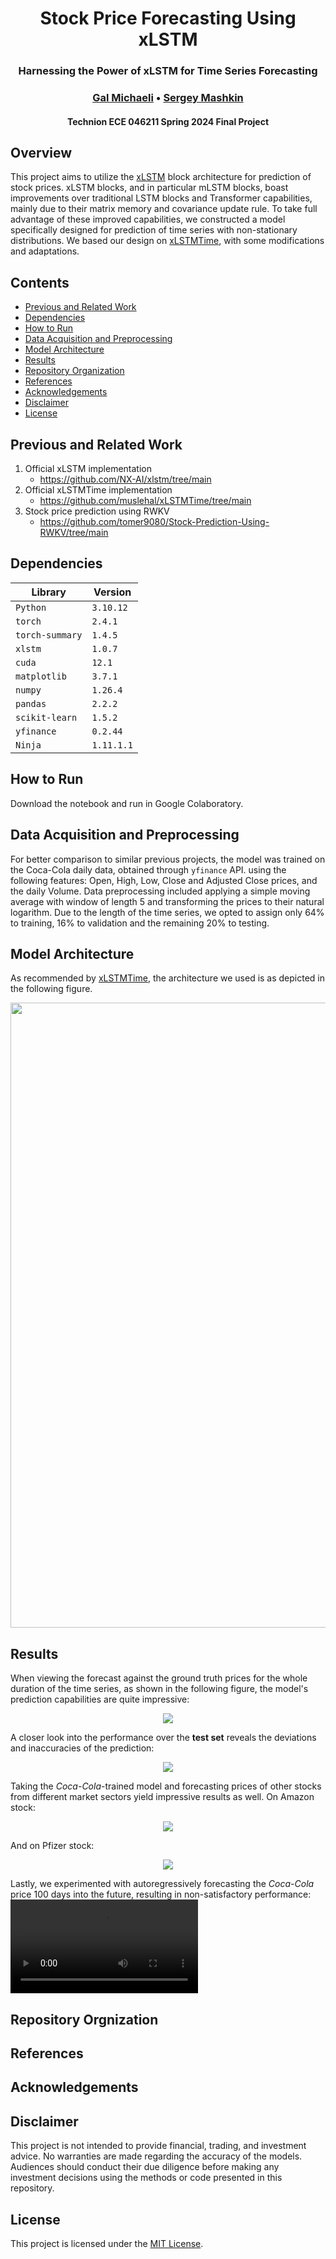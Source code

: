 <h1 align="center">
    Stock Price Forecasting Using xLSTM
    <br>
</h1>


<h3 align="center">
    Harnessing the Power of xLSTM for Time Series Forecasting
    <br>
</h3>

<h3 align="center">
    <a href="https://github.com/GalMichaeli">Gal Michaeli</a> •
    <a href="https://github.com/SergeyMashkin">Sergey Mashkin</a>
</h3>

<h4 align="center">Technion ECE 046211 Spring 2024 Final Project</h4>

## Overview
This project aims to utilize the [xLSTM](https://arxiv.org/abs/2405.04517) 
block architecture for prediction of stock prices.
xLSTM blocks, and in particular mLSTM blocks, boast improvements over 
traditional LSTM blocks and Transformer capabilities, mainly due to their matrix 
memory and covariance update rule. To take full advantage of these improved capabilities, 
we constructed a model specifically designed for prediction of time series with non-stationary 
distributions. We based our design on [xLSTMTime](https://arxiv.org/pdf/2407.10240), with some 
modifications and adaptations.

## Contents
- [Previous and Related Work](#previous-and-related-work)
- [Dependencies](#dependencies)
- [How to Run](#how-to-run)
- [Data Acquisition and Preprocessing](#data-acquisition-and-preprocessing)
- [Model Architecture](#model-architecture)
- [Results](#results)
- [Repository Organization](#repository-orgnization)
- [References](#references)
- [Acknowledgements](#acknowledgements)
- [Disclaimer](#disclaimer)
- [License](#license)

## Previous and Related Work
1. Official xLSTM implementation
   - https://github.com/NX-AI/xlstm/tree/main
2. Official xLSTMTime implementation
   - https://github.com/muslehal/xLSTMTime/tree/main
3. Stock price prediction using RWKV
   - https://github.com/tomer9080/Stock-Prediction-Using-RWKV/tree/main

## Dependencies

| Library  | Version |
| -------- | ------- |
| `Python` | `3.10.12` |
| `torch`  | `2.4.1` |
| `torch-summary` | `1.4.5` |
| `xlstm`    | `1.0.7`  |
| `cuda` | `12.1` |
| `matplotlib` | `3.7.1` |
| `numpy` | `1.26.4` |
| `pandas` | `2.2.2` |
| `scikit-learn` | `1.5.2` |
| `yfinance` | `0.2.44` |
| `Ninja`    | `1.11.1.1` |


## How to Run
Download the notebook and run in Google Colaboratory.

## Data Acquisition and Preprocessing
For better comparison to similar previous projects, the model was trained on the Coca-Cola daily data, obtained through ``` yfinance ``` API.
using the following features: Open, High, Low, Close and Adjusted Close prices, and the daily Volume.
Data preprocessing included applying a simple moving average with window of length 5 and transforming the prices to their natural logarithm.
Due to the length of the time series, we opted to assign only 64% to training, 16% to validation and the remaining 20% to testing.

## Model Architecture
As recommended by [xLSTMTime](https://arxiv.org/pdf/2407.10240), the architecture we used is as depicted in the
following figure.
<p align="center">
  <img src="https://github.com/GalMichaeli/046211-Stock-Price-Prediction-with-xLSTM/blob/main/assets/model-arch.png" width="1000"/>
</p>

## Results
When viewing the forecast against the ground truth prices for the whole duration of the time series, as shown in the following figure, the model's prediction capabilities are quite impressive:
<p align="center">
  <img src="https://github.com/GalMichaeli/046211-Stock-Price-Prediction-with-xLSTM/blob/main/assets/all-sets-perf.png"/>
</p>

A closer look into the performance over the **test set** reveals the deviations and inaccuracies of the prediction:
<p align="center">
  <img src="https://github.com/GalMichaeli/046211-Stock-Price-Prediction-with-xLSTM/blob/main/assets/test-set-perf.png"/>
</p>

Taking the *Coca-Cola*-trained model and forecasting prices of other stocks from different market sectors
yield impressive results as well.
On Amazon stock:
<p align="center">
  <img src="https://github.com/GalMichaeli/046211-Stock-Price-Prediction-with-xLSTM/blob/main/assets/comp-amazon-perf.png"/>
</p>

And on Pfizer stock:
<p align="center">
  <img src="https://github.com/GalMichaeli/046211-Stock-Price-Prediction-with-xLSTM/blob/main/assets/comp-pfizer-perf.png"/>
</p>

Lastly, we experimented with autoregressively forecasting the *Coca-Cola* price 100 days into the future,
resulting in non-satisfactory performance:
<video src="https://github.com/GalMichaeli/046211-Stock-Price-Prediction-with-xLSTM/blob/main/assets/autoregressive-100-days" width="300" />
## Repository Orgnization

## References

## Acknowledgements

## Disclaimer
This project is not intended to provide financial, trading, and investment advice. No warranties are made regarding the accuracy of the models. Audiences should conduct their due diligence before making any investment decisions using the methods or code presented in this repository.

## License

This project is licensed under the [MIT License](https://opensource.org/licenses/MIT).
